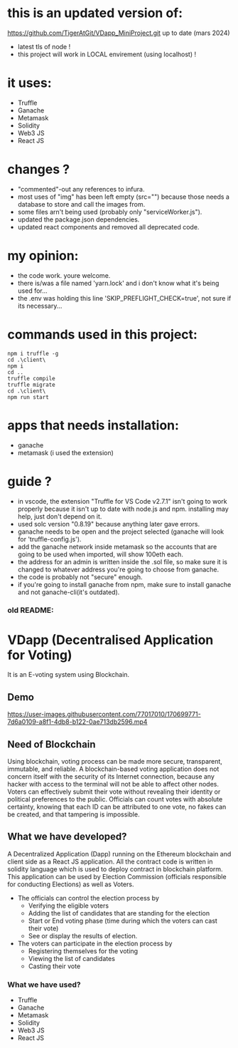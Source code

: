 # this is an updated version of:
https://github.com/TigerAtGit/VDapp_MiniProject.git
up to date (mars 2024)
- latest tls of node !
- this project will work in LOCAL envirement (using localhost) !

# it uses:
- Truffle
- Ganache
- Metamask
- Solidity
- Web3 JS
- React JS

# changes ?
- "commented"-out any references to infura.
- most uses of "img" has been left empty (src="") because those needs a database to store and call the images from.
- some files arn't being used (probably only "serviceWorker.js").
- updated the package.json dependencies.
- updated react components and removed all deprecated code.

# my opinion:
- the code work. youre welcome.
- there is/was a file named 'yarn.lock' and i don't know what it's being used for...
- the .env was holding this line 'SKIP_PREFLIGHT_CHECK=true', not sure if its necessary...

# commands used in this project:
```
npm i truffle -g
cd .\client\
npm i
cd ..
truffle compile
truffle migrate
cd .\client\
npm run start
```

# apps that needs installation:
- ganache
- metamask (i used the extension)

# guide ?
- in vscode, the extension "Truffle for VS Code v2.7.1" isn't going to work properly because it isn't up to date with node.js and npm. installing may help, just don't depend on it.
- used solc version "0.8.19" because anything later gave errors.
- ganache needs to be open and the project selected (ganache will look for 'truffle-config.js').
- add the ganache network inside metamask so the accounts that are going to be used when imported, will show 100eth each.
- the address for an admin is written inside the .sol file, so make sure it is changed to whatever address you're going to choose from ganache.
- the code is probably not "secure" enough.
- if you're going to install ganache from npm, make sure to install ganache and not ganache-cli(it's outdated).






### old README:

# VDapp (Decentralised Application for Voting)
It is an E-voting system using Blockchain. 

## Demo
https://user-images.githubusercontent.com/77017010/170699771-7d6a0109-a8f1-4db8-b122-0ae713db2596.mp4

## Need of Blockchain
Using blockchain, voting process can be made more secure, transparent, immutable, and reliable. A blockchain-based voting application does not concern itself with the security of its Internet connection, because any hacker with access to the terminal will not be able to affect other nodes. Voters can effectively submit their vote without revealing their identity or political preferences to the public. Officials can count votes with absolute certainty, knowing that each ID can be attributed to one vote, no fakes can be created, and that tampering is impossible.

## What we have developed?
A Decentralized Application (Dapp) running on the Ethereum blockchain and client side as a React JS application.
All the contract code is written in solidity language which is used to deploy contract in blockchain platform.
This application can be used by Election Commission (officials responsible for conducting Elections) as well as Voters. 
- The officials can control the election process by
  - Verifying the eligible voters
  - Adding the list of candidates that are standing for the election
  - Start or End voting phase (time during which the voters can cast their vote)
  - See or display the results of election.
- The voters can participate in the election process by
  - Registering themselves for the voting
  - Viewing the list of candidates
  - Casting their vote

### What we have used?
- Truffle
- Ganache
- Metamask
- Solidity
- Web3 JS
- React JS
